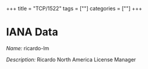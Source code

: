 +++
title = "TCP/1522"
tags = [""]
categories = [""]
+++

# IANA Data

_Name:_ ricardo-lm

_Description:_ Ricardo North America License Manager

